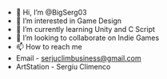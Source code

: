 - 👋 Hi, I’m @BigSerg03
- 👀 I’m interested in Game Design
- 🌱 I’m currently learning Unity and C Script
- 💞️ I’m looking to collaborate on Indie Games
- 📫 How to reach me
- Email - serjuclimbusiness@gmail.com
- ArtStation - Sergiu Climenco 

<!---
BigSerg03/BigSerg03 is a ✨ special ✨ repository because its `README.md` (this file) appears on your GitHub profile.
You can click the Preview link to take a look at your changes.
--->
